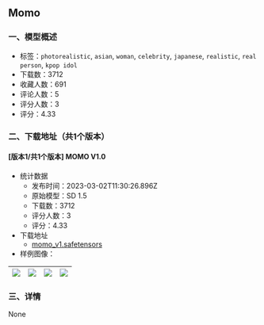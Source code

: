 ## Momo
### 一、模型概述

- 标签：`photorealistic`, `asian`, `woman`, `celebrity`, `japanese`, `realistic`, `real person`, `kpop idol`
- 下载数：3712
- 收藏人数：691
- 评论人数：5
- 评分人数：3
- 评分：4.33

### 二、下载地址（共1个版本）

#### [版本1/共1个版本] MOMO V1.0

- 统计数据
  - 发布时间：2023-03-02T11:30:26.896Z
  - 原始模型：SD 1.5
  - 下载数：3712
  - 评分人数：3
  - 评分：4.33
- 下载地址
  - [momo_v1.safetensors](https://civitai.com/api/download/models/17073)
- 样例图像：

| <img src="https://image.civitai.com/xG1nkqKTMzGDvpLrqFT7WA/f6ce9270-dde0-498e-3906-0fb38514e100/width=450/172957.jpeg" /> | <img src="https://image.civitai.com/xG1nkqKTMzGDvpLrqFT7WA/51dcfc09-0bb6-4d1d-9039-fc4978726300/width=450/172917.jpeg" /> | <img src="https://image.civitai.com/xG1nkqKTMzGDvpLrqFT7WA/9a9d9d8c-e07c-443e-0292-ad054c91e200/width=450/172920.jpeg" /> | <img src="https://image.civitai.com/xG1nkqKTMzGDvpLrqFT7WA/4986fd33-74ef-40a4-1645-523b06f00f00/width=450/178508.jpeg" /> |
| ---- | ---- | ---- | ---- |


### 三、详情
None